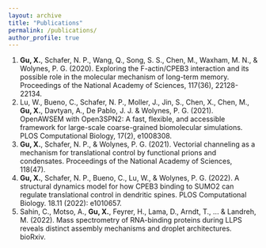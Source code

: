 ```yaml
---
layout: archive
title: "Publications"
permalink: /publications/
author_profile: true
---
```


1. **Gu, X.**, Schafer, N. P., Wang, Q., Song, S. S., Chen, M., Waxham, M. N., & Wolynes, P. G. (2020). Exploring the F-actin/CPEB3 interaction and its possible role in the molecular mechanism of long-term memory. Proceedings of the National Academy of Sciences, 117(36), 22128-22134.
2. Lu, W., Bueno, C., Schafer, N. P., Moller, J., Jin, S., Chen, X., Chen, M., **Gu, X.**, Davtyan, A., De Pablo, J. J. & Wolynes, P. G. (2021). OpenAWSEM with Open3SPN2: A fast, flexible, and accessible framework for large-scale coarse-grained biomolecular simulations. PLOS Computational Biology, 17(2), e1008308.
3. **Gu, X.**, Schafer, N. P., & Wolynes, P. G. (2021). Vectorial channeling as a mechanism for translational control by functional prions and condensates. Proceedings of the National Academy of Sciences, 118(47).
4. **Gu, X.**, Schafer, N. P., Bueno, C., Lu, W., & Wolynes, P. G. (2022). A structural dynamics model for how CPEB3 binding to SUMO2 can regulate translational control in dendritic spines. PLOS Computational Biology. 18.11 (2022): e1010657.
5. Sahin, C., Motso, A., **Gu, X.**, Feyrer, H., Lama, D., Arndt, T., ... & Landreh, M. (2022). Mass spectrometry of RNA-binding proteins during LLPS reveals distinct assembly mechanisms and droplet architectures. bioRxiv.
